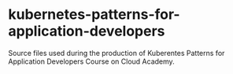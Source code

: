 # kubernetes-patterns-for-application-developers

Source files used during the production of Kuberentes Patterns for Application Developers Course on Cloud Academy.
